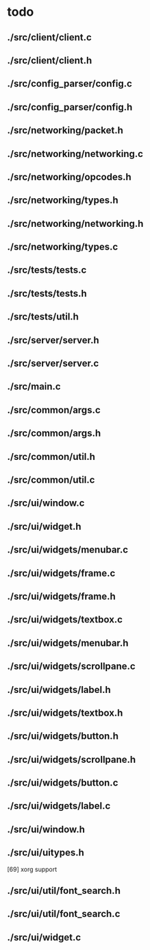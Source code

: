 # todo

## ./src/client/client.c

## ./src/client/client.h

## ./src/config_parser/config.c

## ./src/config_parser/config.h

## ./src/networking/packet.h

## ./src/networking/networking.c

## ./src/networking/opcodes.h

## ./src/networking/types.h

## ./src/networking/networking.h

## ./src/networking/types.c

## ./src/tests/tests.c

## ./src/tests/tests.h

## ./src/tests/util.h

## ./src/server/server.h

## ./src/server/server.c

## ./src/main.c

## ./src/common/args.c

## ./src/common/args.h

## ./src/common/util.h

## ./src/common/util.c

## ./src/ui/window.c

## ./src/ui/widget.h

## ./src/ui/widgets/menubar.c

## ./src/ui/widgets/frame.c

## ./src/ui/widgets/frame.h

## ./src/ui/widgets/textbox.c

## ./src/ui/widgets/menubar.h

## ./src/ui/widgets/scrollpane.c

## ./src/ui/widgets/label.h

## ./src/ui/widgets/textbox.h

## ./src/ui/widgets/button.h

## ./src/ui/widgets/scrollpane.h

## ./src/ui/widgets/button.c

## ./src/ui/widgets/label.c

## ./src/ui/window.h

## ./src/ui/uitypes.h

[69] xorg support

## ./src/ui/util/font_search.h

## ./src/ui/util/font_search.c

## ./src/ui/widget.c

